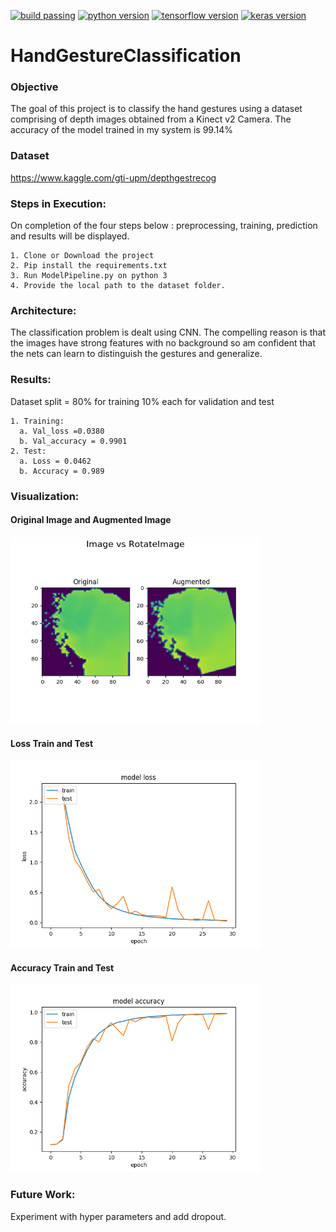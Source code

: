 [![build passing](https://travis-ci.org/ukubuka/ukubuka-core.svg?branch=master	)](https://github.com/AswinVasudevan21/HandGestureClassification/blob/master/README.md)
[![python version](	https://img.shields.io/badge/Python-3.6-blue.svg)](https://github.com/AswinVasudevan21/HandGestureClassification/blob/master/README.md)
[![tensorflow version](	https://img.shields.io/badge/Tensorflow-1.2-yellow.svg)](https://github.com/AswinVasudevan21/HandGestureClassification/blob/master/README.md)
[![keras version](	https://img.shields.io/badge/Keras-2.6-green.svg)](https://github.com/AswinVasudevan21/HandGestureClassification/blob/master/README.md)




# HandGestureClassification
### Objective 
The goal of this project is to classify the hand gestures using a dataset comprising of depth images obtained from a Kinect v2 Camera. The accuracy of the model trained in my system is 99.14%

### Dataset
https://www.kaggle.com/gti-upm/depthgestrecog

### Steps in Execution:
On completion of the four steps below : preprocessing, training, prediction
and results will be displayed.
  
    1. Clone or Download the project
    2. Pip install the requirements.txt
    3. Run ModelPipeline.py on python 3
    4. Provide the local path to the dataset folder. 

### Architecture:
The classification problem is dealt using CNN. The compelling reason is
that the images have strong features with no background so am confident
that the nets can learn to distinguish the gestures and generalize. 

### Results:
Dataset split = 80% for training 10% each for validation and test
    
    1. Training:
      a. Val_loss =0.0380
      b. Val_accuracy = 0.9901
    2. Test:
      a. Loss = 0.0462
      b. Accuracy = 0.989

### Visualization:

#### Original Image and Augmented Image
<img height="300px" src="https://github.com/AswinVasudevan21/HandGestureClassification/blob/master/graphs/augmented.png">

#### Loss Train and Test
<img height="300px" src="https://github.com/AswinVasudevan21/HandGestureClassification/blob/master/graphs/loss.png">

#### Accuracy Train and Test
<img height="300px" src="https://github.com/AswinVasudevan21/HandGestureClassification/blob/master/graphs/accuracy.png">

### Future Work:
Experiment with hyper parameters and add dropout. 
